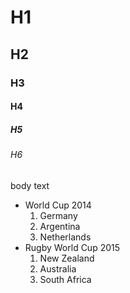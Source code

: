 # H1

## H2

### H3

#### H4

##### H5

###### H6

body text

- World Cup 2014
  1. Germany
  2. Argentina
  3. Netherlands
- Rugby World Cup 2015
  1. New Zealand
  2. Australia
  3. South Africa
